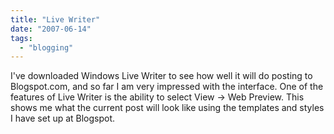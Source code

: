 ```yaml
---
title: "Live Writer"
date: "2007-06-14"
tags: 
  - "blogging"
---
```


I've downloaded Windows Live Writer to see how well it will do posting to Blogspot.com, and so far I am very impressed with the interface. One of the features of Live Writer is the ability to select View -> Web Preview. This shows me what the current post will look like using the templates and styles I have set up at Blogspot.
